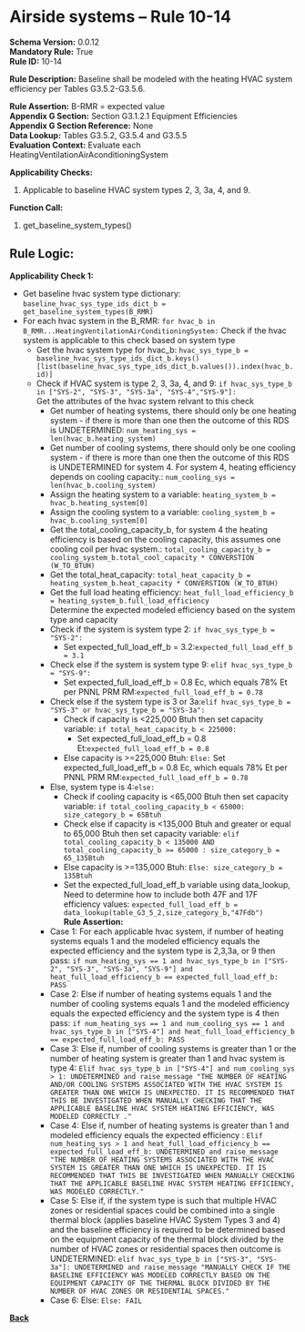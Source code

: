 # Airside systems – Rule 10-14  
**Schema Version:** 0.0.12  
**Mandatory Rule:** True          
**Rule ID:** 10-14  
 
**Rule Description:** Baseline shall be modeled with the heating HVAC system efficiency per Tables G3.5.2-G3.5.6.   

**Rule Assertion:** B-RMR = expected value                                           
**Appendix G Section:** Section G3.1.2.1 Equipment Efficiencies  
**Appendix G Section Reference:** None  
**Data Lookup:** Tables G3.5.2, G3.5.4 and G3.5.5  
**Evaluation Context:** Evaluate each HeatingVentilationAirAconditioningSystem   

**Applicability Checks:**  

1. Applicable to baseline HVAC system types 2, 3, 3a, 4, and 9.  

**Function Call:**  

1. get_baseline_system_types()  

## Rule Logic:   
**Applicability Check 1:**  
- Get baseline hvac system type dictionary: `baseline_hvac_sys_type_ids_dict_b = get_baseline_system_types(B_RMR)`
- For each hvac system in the B_RMR: `for hvac_b in B_RMR...HeatingVentilationAirConditioningSystem:`
    Check if the hvac system is applicable to this check based on system type  
    - Get the hvac system type for hvac_b: `hvac_sys_type_b = baseline_hvac_sys_type_ids_dict_b.keys()[list(baseline_hvac_sys_type_ids_dict_b.values()).index(hvac_b.id)]`
    - Check if HVAC system is type 2, 3, 3a, 4, and 9: `if hvac_sys_type_b in ["SYS-2", "SYS-3", "SYS-3a", "SYS-4","SYS-9"]:`  
        Get the attributes of the hvac system relvant to this check  
        - Get number of heating systems, there should only be one heating system - if there is more than one then the outcome of this RDS is UNDETERMINED: `num_heating_sys = len(hvac_b.heating_system)` 
        - Get number of cooling systems, there should only be one cooling system - if there is more than one then the outcome of this RDS is UNDETERMINED for system 4. For system 4, heating efficiency depends on cooling capacity.: `num_cooling_sys = len(hvac_b.cooling_system)` 
        - Assign the heating system to a variable: `heating_system_b = hvac_b.heating_system[0]` 
        - Assign the cooling system to a variable: `cooling_system_b = hvac_b.cooling_system[0]` 
        - Get the total_cooling_capacity_b, for system 4 the heating efficiency is based on the cooling capacity, this assumes one cooling coil per hvac system.: `total_cooling_capacity_b = cooling_system_b.total_cool_capacity * CONVERSTION (W_TO_BTUH)` 
        - Get the total_heat_capacity: `total_heat_capacity_b = heating_system_b.heat_capacity * CONVERSTION (W_TO_BTUH)`
        - Get the full load heating efficiency: `heat_full_load_efficiency_b = heating_system_b.full_load_efficiency`    
        Determine the expected modeled efficiency based on the system type and capacity  
        - Check if the system is system type 2: `if hvac_sys_type_b = "SYS-2":`
            - Set expected_full_load_eff_b = 3.2:`expected_full_load_eff_b = 3.1`
        - Check else if the system is system type 9: `elif hvac_sys_type_b = "SYS-9":`
            - Set expected_full_load_eff_b = 0.8 Ec, which equals 78% Et per PNNL PRM RM:`expected_full_load_eff_b = 0.78`
        - Check else if the system type is 3 or 3a:`elif hvac_sys_type_b = "SYS-3" or hvac_sys_type_b = "SYS-3a":`
            - Check if capacity is <225,000 Btuh then set capacity variable: `if total_heat_capacity_b < 225000:`
                - Set expected_full_load_eff_b = 0.8 Et:`expected_full_load_eff_b = 0.8`
            - Else capacity is >=225,000 Btuh: `Else:` 
                    Set expected_full_load_eff_b = 0.8 Ec, which equals 78% Et per PNNL PRM RM:`expected_full_load_eff_b = 0.78`   
        - Else, system type is 4:`else:` 
            - Check if cooling capacity is <65,000 Btuh then set capacity variable: `if total_cooling_capacity_b < 65000: size_category_b = 65Btuh`
            - Check else if capacity is <135,000 Btuh and greater or equal to 65,000 Btuh then set capacity variable: `elif total_cooling_capacity_b < 135000 AND total_cooling_capacity_b >= 65000 : size_category_b = 65_135Btuh`
            - Else capacity is >=135,000 Btuh: `Else: size_category_b = 135Btuh`
            - Set the expected_full_load_eff_b variable using data_lookup, Need to determine how to include both 47F and 17F efficiency values: `expected_full_load_eff_b = data_lookup(table_G3_5_2,size_category_b,"47Fdb")`                                               
        **Rule Assertion:**  
        - Case 1: For each applicable hvac system, if number of heating systems equals 1 and the modeled efficiency equals the expected efficiency and the system type is 2,3,3a, or 9 then pass: `if num_heating_sys == 1 and hvac_sys_type_b in ["SYS-2", "SYS-3", "SYS-3a", "SYS-9"] and heat_full_load_efficiency_b == expected_full_load_eff_b: PASS`
        - Case 2: Else if number of heating systems equals 1 and the number of cooling systems equals 1 and the modeled efficiency equals the expected efficiency and the system type is 4 then pass: `if num_heating_sys == 1 and num_cooling_sys == 1 and hvac_sys_type_b in ["SYS-4"] and heat_full_load_efficiency_b == expected_full_load_eff_b: PASS`
        - Case 3: Else if, number of cooling systems is greater than 1 or the number of heating system is greater than 1 and hvac system is type 4: `Elif hvac_sys_type_b in ["SYS-4"] and num_cooling_sys > 1: UNDETERMINED and raise_message "THE NUMBER OF HEATING AND/OR COOLING SYSTEMS ASSOCIATED WITH THE HVAC SYSTEM IS GREATER THAN ONE WHICH IS UNEXPECTED. IT IS RECOMMENDED THAT THIS BE INVESTIGATED WHEN MANUALLY CHECKING THAT THE APPLICABLE BASELINE HVAC SYSTEM HEATING EFFICIENCY, WAS MODELED CORRECTLY ."`
        - Case 4: Else if, number of heating systems is greater than 1 and modeled efficiency equals the expected efficiency : `Elif num_heating_sys > 1 and heat_full_load_efficiency_b == expected_full_load_eff_b: UNDETERMINED and raise_message "THE NUMBER OF HEATING SYSTEMS ASSOCIATED WITH THE HVAC SYSTEM IS GREATER THAN ONE WHICH IS UNEXPECTED. IT IS RECOMMENDED THAT THIS BE INVESTIGATED WHEN MANUALLY CHECKING THAT THE APPLICABLE BASELINE HVAC SYSTEM HEATING EFFICIENCY, WAS MODELED CORRECTLY."`
        - Case 5: Else if, if the system type is such that multiple HVAC zones or residential spaces could be combined into a single thermal block (applies baseline HVAC System Types 3 and 4) and the baseline efficiency is required to be determined based on the  equipment capacity of the thermal block divided by the number of HVAC zones or residential spaces then outcome is UNDETERMINED: `elif hvac_sys_type_b in ["SYS-3", "SYS-3a"]: UNDETERMINED and raise_message "MANUALLY CHECK IF THE BASELINE EFFICIENCY WAS MODELED CORRECTLY BASED ON THE EQUIPMENT CAPACITY OF THE THERMAL BLOCK DIVIDED BY THE NUMBER OF HVAC ZONES OR RESIDENTIAL SPACES."`
        - Case 6: Else: `Else: FAIL`

 **[Back](../_toc.md)**